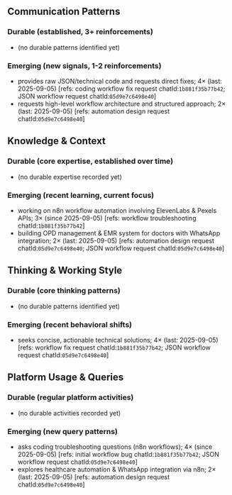 ## Communication Patterns
### Durable (established, 3+ reinforcements)
- (no durable patterns identified yet)

### Emerging (new signals, 1-2 reinforcements)
- provides raw JSON/technical code and requests direct fixes; 4× (last: 2025-09-05) [refs: coding workflow fix request chatId:`1b881f35b77b42`; JSON workflow request chatId:`05d9e7c6498e40`]
- requests high-level workflow architecture and structured approach; 2× (last: 2025-09-05) [refs: automation design request chatId:`05d9e7c6498e40`]

## Knowledge & Context
### Durable (core expertise, established over time)
- (no durable expertise recorded yet)

### Emerging (recent learning, current focus)
- working on n8n workflow automation involving ElevenLabs & Pexels APIs; 3× (since 2025-09-05) [refs: workflow troubleshooting chatId:`1b881f35b77b42`]
- building OPD management & EMR system for doctors with WhatsApp integration; 2× (last: 2025-09-05) [refs: automation design request chatId:`05d9e7c6498e40`; JSON workflow request chatId:`05d9e7c6498e40`]

## Thinking & Working Style
### Durable (core thinking patterns)
- (no durable patterns identified yet)

### Emerging (recent behavioral shifts)
- seeks concise, actionable technical solutions; 4× (last: 2025-09-05) [refs: workflow fix request chatId:`1b881f35b77b42`; JSON workflow request chatId:`05d9e7c6498e40`]

## Platform Usage & Queries
### Durable (regular platform activities)
- (no durable activities recorded yet)

### Emerging (new query patterns)
- asks coding troubleshooting questions (n8n workflows); 4× (since 2025-09-05) [refs: initial workflow bug chatId:`1b881f35b77b42`; JSON workflow request chatId:`05d9e7c6498e40`]
- explores healthcare automation & WhatsApp integration via n8n; 2× (last: 2025-09-05) [refs: automation design request chatId:`05d9e7c6498e40`]
